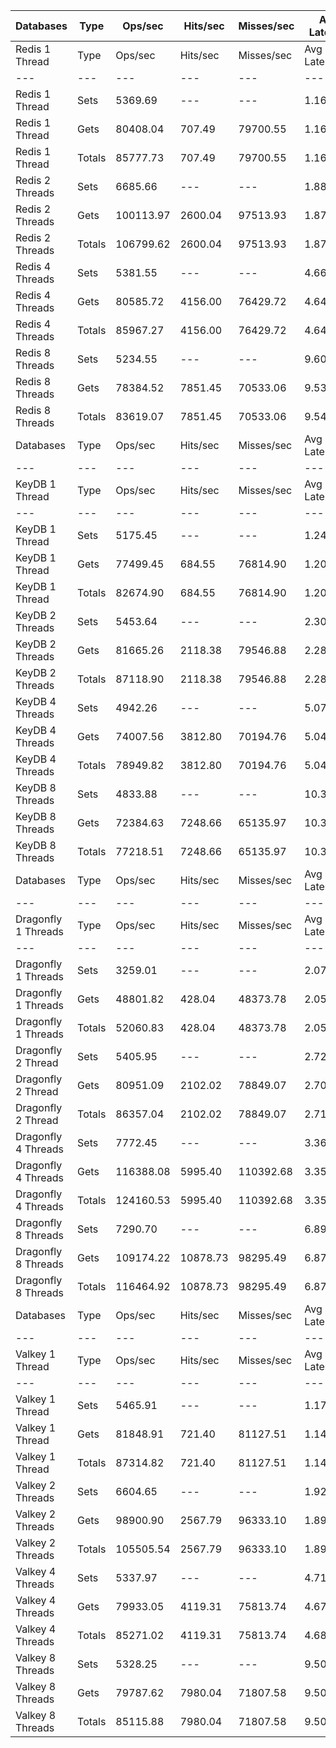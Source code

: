 | Databases | Type | Ops/sec | Hits/sec | Misses/sec | Avg Latency | p50 Latency | p99 Latency | p99.9 Latency | KB/sec |
| --- | --- | --- | --- | --- | --- | --- | --- | --- | --- |
| Redis 1 Thread | Type | Ops/sec | Hits/sec | Misses/sec | Avg Latency | p50 Latency | p99 Latency | p99.9 Latency | KB/sec |
| --- | --- | --- | --- | --- | --- | --- | --- | --- | --- |
Redis 1 Thread | Sets | 5369.69 | --- | --- | 1.16861 | 1.09500 | 1.76700 | 5.11900 | 2935.71 |
Redis 1 Thread | Gets | 80408.04 | 707.49 | 79700.55 | 1.16561 | 1.09500 | 1.75900 | 4.70300 | 3484.28 |
Redis 1 Thread | Totals | 85777.73 | 707.49 | 79700.55 | 1.16579 | 1.09500 | 1.75900 | 4.73500 | 6419.99 |
Redis 2 Threads | Sets | 6685.66 | --- | --- | 1.88800 | 1.79100 | 3.32700 | 9.59900 | 3655.18 |
Redis 2 Threads | Gets | 100113.97 | 2600.04 | 97513.93 | 1.87174 | 1.78300 | 3.29500 | 9.59900 | 5202.83 |
Redis 2 Threads | Totals | 106799.62 | 2600.04 | 97513.93 | 1.87276 | 1.78300 | 3.29500 | 9.59900 | 8858.01 |
Redis 4 Threads | Sets | 5381.55 | --- | --- | 4.66813 | 4.57500 | 9.15100 | 16.38300 | 2942.21 |
Redis 4 Threads | Gets | 80585.72 | 4156.00 | 76429.72 | 4.64780 | 4.57500 | 9.08700 | 14.84700 | 5225.58 |
Redis 4 Threads | Totals | 85967.27 | 4156.00 | 76429.72 | 4.64908 | 4.57500 | 9.08700 | 14.91100 | 8167.79 |
Redis 8 Threads | Sets | 5234.55 | --- | --- | 9.60865 | 9.34300 | 21.11900 | 46.59100 | 2861.84 |
Redis 8 Threads | Gets | 78384.52 | 7851.45 | 70533.06 | 9.53740 | 9.34300 | 20.09500 | 42.23900 | 6998.49 |
Redis 8 Threads | Totals | 83619.07 | 7851.45 | 70533.06 | 9.54186 | 9.34300 | 20.22300 | 42.49500 | 9860.33 |
| Databases | Type | Ops/sec | Hits/sec | Misses/sec | Avg Latency | p50 Latency | p99 Latency | p99.9 Latency | KB/sec |
| --- | --- | --- | --- | --- | --- | --- | --- | --- | --- |
| KeyDB 1 Thread | Type | Ops/sec | Hits/sec | Misses/sec | Avg Latency | p50 Latency | p99 Latency | p99.9 Latency | KB/sec |
| --- | --- | --- | --- | --- | --- | --- | --- | --- | --- |
KeyDB 1 Thread | Sets | 5175.45 | --- | --- | 1.24181 | 1.26300 | 2.06300 | 11.96700 | 2829.51 |
KeyDB 1 Thread | Gets | 77499.45 | 684.55 | 76814.90 | 1.20734 | 1.26300 | 2.00700 | 4.86300 | 3359.58 |
KeyDB 1 Thread | Totals | 82674.90 | 684.55 | 76814.90 | 1.20950 | 1.26300 | 2.01500 | 5.34300 | 6189.09 |
KeyDB 2 Threads | Sets | 5453.64 | --- | --- | 2.30658 | 2.15900 | 4.44700 | 10.23900 | 2981.62 |
KeyDB 2 Threads | Gets | 81665.26 | 2118.38 | 79546.88 | 2.28686 | 2.15900 | 4.41500 | 10.36700 | 4242.80 |
KeyDB 2 Threads | Totals | 87118.90 | 2118.38 | 79546.88 | 2.28809 | 2.15900 | 4.41500 | 10.36700 | 7224.41 |
KeyDB 4 Threads | Sets | 4942.26 | --- | --- | 5.07391 | 4.99100 | 10.23900 | 16.19100 | 2702.04 |
KeyDB 4 Threads | Gets | 74007.56 | 3812.80 | 70194.76 | 5.04805 | 4.99100 | 10.11100 | 16.31900 | 4797.04 |
KeyDB 4 Threads | Totals | 78949.82 | 3812.80 | 70194.76 | 5.04967 | 4.99100 | 10.11100 | 16.31900 | 7499.07 |
KeyDB 8 Threads | Sets | 4833.88 | --- | --- | 10.38072 | 9.98300 | 24.19100 | 46.84700 | 2642.78 |
KeyDB 8 Threads | Gets | 72384.63 | 7248.66 | 65135.97 | 10.32979 | 9.98300 | 23.29500 | 46.59100 | 6461.89 |
KeyDB 8 Threads | Totals | 77218.51 | 7248.66 | 65135.97 | 10.33298 | 9.98300 | 23.42300 | 46.59100 | 9104.67 |
| Databases | Type | Ops/sec | Hits/sec | Misses/sec | Avg Latency | p50 Latency | p99 Latency | p99.9 Latency | KB/sec |
| --- | --- | --- | --- | --- | --- | --- | --- | --- | --- |
| Dragonfly 1 Threads | Type | Ops/sec | Hits/sec | Misses/sec | Avg Latency | p50 Latency | p99 Latency | p99.9 Latency | KB/sec |
| --- | --- | --- | --- | --- | --- | --- | --- | --- | --- |
Dragonfly 1 Threads | Sets | 3259.01 | --- | --- | 2.07649 | 1.82300 | 4.57500 | 10.87900 | 1781.76 |
Dragonfly 1 Threads | Gets | 48801.82 | 428.04 | 48373.78 | 2.05507 | 1.82300 | 4.51100 | 8.31900 | 2114.02 |
Dragonfly 1 Threads | Totals | 52060.83 | 428.04 | 48373.78 | 2.05641 | 1.82300 | 4.51100 | 8.63900 | 3895.78 |
Dragonfly 2 Thread | Sets | 5405.95 | --- | --- | 2.72991 | 2.63900 | 7.90300 | 14.91100 | 2955.54 |
Dragonfly 2 Thread | Gets | 80951.09 | 2102.02 | 78849.07 | 2.70935 | 2.63900 | 7.32700 | 13.69500 | 4206.78 |
Dragonfly 2 Thread | Totals | 86357.04 | 2102.02 | 78849.07 | 2.71064 | 2.63900 | 7.35900 | 13.82300 | 7162.32 |
Dragonfly 4 Threads | Sets | 7772.45 | --- | --- | 3.36596 | 3.48700 | 8.44700 | 18.17500 | 4249.36 |
Dragonfly 4 Threads | Gets | 116388.08 | 5995.40 | 110392.68 | 3.35112 | 3.48700 | 8.25500 | 17.79100 | 7543.66 |
Dragonfly 4 Threads | Totals | 124160.53 | 5995.40 | 110392.68 | 3.35205 | 3.48700 | 8.25500 | 17.79100 | 11793.02 |
Dragonfly 8 Threads | Sets | 7290.70 | --- | --- | 6.89383 | 6.46300 | 21.88700 | 57.85500 | 3985.98 |
Dragonfly 8 Threads | Gets | 109174.22 | 10878.73 | 98295.49 | 6.87880 | 6.46300 | 21.88700 | 58.62300 | 9718.96 |
Dragonfly 8 Threads | Totals | 116464.92 | 10878.73 | 98295.49 | 6.87975 | 6.46300 | 21.88700 | 58.62300 | 13704.93 |
| Databases | Type | Ops/sec | Hits/sec | Misses/sec | Avg Latency | p50 Latency | p99 Latency | p99.9 Latency | KB/sec |
| --- | --- | --- | --- | --- | --- | --- | --- | --- | --- |
| Valkey 1 Thread | Type | Ops/sec | Hits/sec | Misses/sec | Avg Latency | p50 Latency | p99 Latency | p99.9 Latency | KB/sec |
| --- | --- | --- | --- | --- | --- | --- | --- | --- | --- |
Valkey 1 Thread | Sets | 5465.91 | --- | --- | 1.17387 | 1.09500 | 1.87900 | 9.91900 | 2988.31 |
Valkey 1 Thread | Gets | 81848.91 | 721.40 | 81127.51 | 1.14338 | 1.09500 | 1.82300 | 4.51100 | 3547.33 |
Valkey 1 Thread | Totals | 87314.82 | 721.40 | 81127.51 | 1.14529 | 1.09500 | 1.82300 | 5.21500 | 6535.65 |
Valkey 2 Threads | Sets | 6604.65 | --- | --- | 1.92001 | 1.79900 | 3.39100 | 11.51900 | 3610.89 |
Valkey 2 Threads | Gets | 98900.90 | 2567.79 | 96333.10 | 1.89347 | 1.79900 | 3.32700 | 9.72700 | 5139.42 |
Valkey 2 Threads | Totals | 105505.54 | 2567.79 | 96333.10 | 1.89513 | 1.79900 | 3.32700 | 9.85500 | 8750.31 |
Valkey 4 Threads | Sets | 5337.97 | --- | --- | 4.71983 | 4.60700 | 9.27900 | 19.07100 | 2918.38 |
Valkey 4 Threads | Gets | 79933.05 | 4119.31 | 75813.74 | 4.67787 | 4.60700 | 9.15100 | 15.16700 | 5181.74 |
Valkey 4 Threads | Totals | 85271.02 | 4119.31 | 75813.74 | 4.68050 | 4.60700 | 9.21500 | 15.35900 | 8100.12 |
Valkey 8 Threads | Sets | 5328.25 | --- | --- | 9.50270 | 9.27900 | 19.96700 | 43.00700 | 2913.07 |
Valkey 8 Threads | Gets | 79787.62 | 7980.04 | 71807.58 | 9.50001 | 9.27900 | 19.96700 | 42.49500 | 7117.76 |
Valkey 8 Threads | Totals | 85115.88 | 7980.04 | 71807.58 | 9.50018 | 9.27900 | 19.96700 | 42.49500 | 10030.82 |
